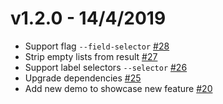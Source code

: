 v1.2.0 - 14/4/2019
==

* Support flag `--field-selector` [#28](https://github.com/corneliusweig/ketall/pull/28)
* Strip empty lists from result [#27](https://github.com/corneliusweig/ketall/pull/27)
* Support label selectors `--selector` [#26](https://github.com/corneliusweig/ketall/pull/26)
* Upgrade dependencies [#25](https://github.com/corneliusweig/ketall/pull/25)
* Add new demo to showcase new feature [#20](https://github.com/corneliusweig/ketall/pull/20)
